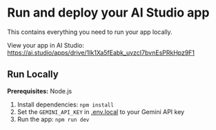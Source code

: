 

# Run and deploy your AI Studio app

This contains everything you need to run your app locally.

View your app in AI Studio: https://ai.studio/apps/drive/1Ik1Xa5fEabk_uvzcI7bvnEsPRkHpz9F1

## Run Locally

**Prerequisites:**  Node.js


1. Install dependencies:
   `npm install`
2. Set the `GEMINI_API_KEY` in [.env.local](.env.local) to your Gemini API key
3. Run the app:
   `npm run dev`
